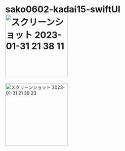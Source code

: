 # sako0602-kadai15-swiftUI<img width="197" alt="スクリーンショット 2023-01-31 21 38 11" src="https://user-images.githubusercontent.com/111943557/215762094-561f9e0d-e91f-4be3-a185-b69b27780b4a.png">
<img width="197" alt="スクリーンショット 2023-01-31 21 39 23" src="https://user-images.githubusercontent.com/111943557/215762255-99778f5e-ec62-4907-ac87-f6e775d381f4.png">
